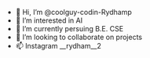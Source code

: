 - 👋 Hi, I’m @coolguy-codin-Rydhamp
- 👀 I’m interested in AI
- 🌱 I’m currently persuing B.E. CSE
- 💞️ I’m looking to collaborate on projects
- 📫 Instagram __rydham__2

<!---
coolguy-codin-Rydhamp/coolguy-codin-Rydhamp is a ✨ special ✨ repository because its `README.md` (this file) appears on your GitHub profile.
You can click the Preview link to take a look at your changes.
--->
